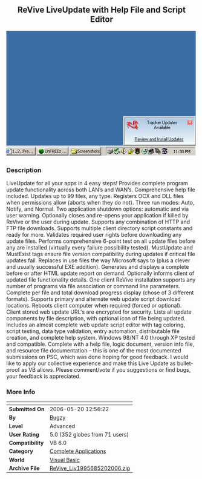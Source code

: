﻿<div align="center">

## ReVive LiveUpdate with Help File and Script Editor

<img src="PIC20059821481950.gif">
</div>

### Description

LiveUpdate for all your apps in 4 easy steps! Provides complete program update functionality across both LAN&#8217;s and WAN&#8217;s. Comprehensive help file included. Updates up to 99 files, any type. Registers OCX and DLL files when permissions allow (aborts when they do not). Three run modes: Auto, Notify, and Normal. Two application shutdown options: automatic and via user warning. Optionally closes and re-opens your application if killed by ReVive or the user during update. Supports any combination of HTTP and FTP file downloads. Supports multiple client directory script constants and ready for more. Validates required user rights before downloading any update files. Performs comprehensive 6-point test on all update files before any are installed (virtually every failure possibility tested). MustUpdate and MustExist tags ensure file version compatibility during updates if critical file updates fail. Replaces in use files the way Microsoft says to (plus a clever and usually successful EXE addition). Generates and displays a complete before or after HTML update report on demand. Optionally informs client of updated file functionality details. One client ReVive installation supports any number of programs via file association or command line parameters. Complete per file and total download progress display (chose of 3 different formats). Supports primary and alternate web update script download locations. Reboots client computer when required (forced or optional). Client stored web update URL's are encrypted for security. Lists all update components by file description, with optional icon of file being updated. Includes an almost complete web update script editor with tag coloring, script testing, data type validation, entry automation, distributable file creation, and complete help system. Windows 98/NT 4.0 through XP tested and compatible. Complete with a help file, logic document, version info file, and resource file documentation &#8211; this is one of the most documented submissions on PSC, which was done hoping for good feedback. I would like to apply our collective experience and make this Live Update as bullet-proof as VB allows. Please comment/vote if you suggestions or find bugs, your feedback is appreciated.
 
### More Info
 


<span>             |<span>
---                |---
**Submitted On**   |2006-05-20 12:56:22
**By**             |[Bugzy](https://github.com/Planet-Source-Code/PSCIndex/blob/master/ByAuthor/bugzy.md)
**Level**          |Advanced
**User Rating**    |5.0 (352 globes from 71 users)
**Compatibility**  |VB 6\.0
**Category**       |[Complete Applications](https://github.com/Planet-Source-Code/PSCIndex/blob/master/ByCategory/complete-applications__1-27.md)
**World**          |[Visual Basic](https://github.com/Planet-Source-Code/PSCIndex/blob/master/ByWorld/visual-basic.md)
**Archive File**   |[ReVive\_Liv1995685202006\.zip](https://github.com/Planet-Source-Code/bugzy-revive-liveupdate-with-help-file-and-script-editor__1-62479/archive/master.zip)








